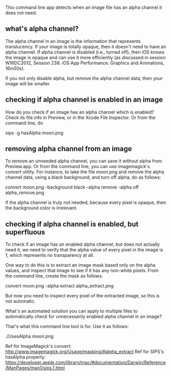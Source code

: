 This command line app detects when an image file has an alpha channel it does not need.

## what's alpha channel?

The alpha channel in an image is the information that represents translucency. If your image is 
totally opaque, then it doesn't need to have an alpha channel. If alpha channel is disabled 
(i.e., turned off), then iOS knows the image is opaque and can use it more efficiently (as discussed
 in session WWDC2012, Session 238: iOS App Performance: Graphics and Animations, 16m50s).
 
If you not only disable alpha, but remove the alpha channel data, then your image will be smaller.

## checking if alpha channel is enabled in an image

How do you check if an image has an alpha channel which is enabled? Check its file info in Preview,
or in the Xcode File Inspector. Or from the command line, do

  sips -g hasAlpha moon.png

## removing alpha channel from an image

To remove an unneeded alpha channel, you can save it without alpha from Preview.app. Or from the
command line, you can use imagemagick's convert utility. For instance, to take the file moon.png 
and remove the alpha channel data, using a black background, and turn off alpha, do as follows:

  convert moon.png  -background black  -alpha remove -alpha off  alpha_remove.png

If the alpha channel is truly not needed, because every pixel is opaque, then the background
color is irrelevant.

## checking if alpha channel is enabled, but superfluous

To check if an image has an enabled alpha channel, but does not actually need it, we need to 
verify that the alpha value of every pixel in the image is 1, which represents no transparency at 
all.

One way to do this is to extract an image mask based only on the alpha values, and inspect that 
image to see if it has any non-white pixels. From the command line, create the mask as follows:

  convert moon.png -alpha extract alpha_extract.png
  
But now you need to inspect every pixel of the extracted image, so this is not automatic.

What's an automated solution you can apply to multiple files to automatically check for unnecessarily
enabled alpha channel in an image?

That's what this command line tool is for. Use it as follows:

  ./UsesAlpha moon.png


Ref for ImageMagick's convert: http://www.imagemagick.org/Usage/masking/#alpha_extract
Ref for SIPS's hasAlpha property: https://developer.apple.com/library/mac/#documentation/Darwin/Reference/ManPages/man1/sips.1.html

